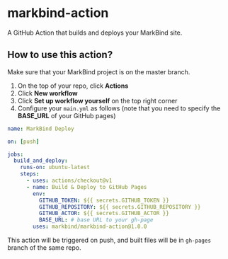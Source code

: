 # markbind-action

A GitHub Action that builds and deploys your MarkBind site.

## How to use this action?

Make sure that your MarkBind project is on the master branch.

1. On the top of your repo, click **Actions**
2. Click **New workflow**
3. Click **Set up workflow yourself** on the top right corner
4. Configure your `main.yml` as follows (note that you need to specify the **BASE_URL** of your GitHub pages)

```yaml
name: MarkBind Deploy

on: [push]

jobs: 
  build_and_deploy:
    runs-on: ubuntu-latest
    steps:
      - uses: actions/checkout@v1
      - name: Build & Deploy to GitHub Pages
        env: 
          GITHUB_TOKEN: ${{ secrets.GITHUB_TOKEN }}
          GITHUB_REPOSITORY: ${{ secrets.GITHUB_REPOSITORY }}
          GITHUB_ACTOR: ${{ secrets.GITHUB_ACTOR }}
          BASE_URL: # base URL to your gh-page
        uses: markbind/markbind-action@1.0.0

```

This action will be triggered on push, and built files will be in `gh-pages` branch of the same repo.
